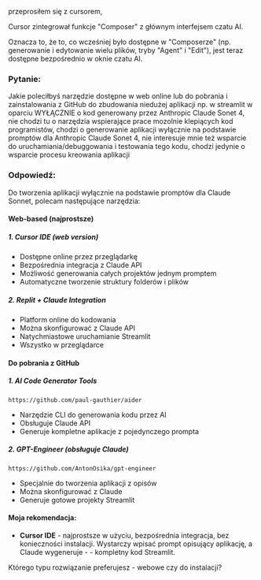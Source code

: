 
przeprosiłem się z cursorem,

Cursor zintegrował funkcje "Composer" z głównym interfejsem czatu AI.

Oznacza to, że to, co wcześniej było dostępne w "Composerze" (np. generowanie i edytowanie wielu plików, tryby "Agent" i "Edit"), jest teraz dostępne bezpośrednio w oknie czatu AI.

### Pytanie:

Jakie poleciłbyś narzędzie dostępne w web online lub do pobrania i zainstalowania z GitHub do zbudowania niedużej aplikacji np. w streamlit w oparciu WYŁĄCZNIE o kod generowany przez Anthropic Claude Sonet 4, nie chodzi tu o narzędzia wspierające prace mozolnie klepiących kod programistów, chodzi o generowanie aplikacji wyłącznie na podstawie promptów dla Anthropic Claude Sonet 4, nie interesuje mnie też wsparcie do uruchamiania/debuggowania i testowania tego kodu, chodzi jedynie o wsparcie procesu kreowania aplikacji

### Odpowiedź:

Do tworzenia aplikacji wyłącznie na podstawie promptów dla Claude Sonnet, polecam następujące narzędzia:

#### Web-based (najprostsze)

##### 1. Cursor IDE (web version)
- Dostępne online przez przeglądarkę
- Bezpośrednia integracja z Claude API
- Możliwość generowania całych projektów jednym promptem
- Automatyczne tworzenie struktury folderów i plików

##### 2. Replit + Claude Integration
- Platform online do kodowania
- Można skonfigurować z Claude API
- Natychmiastowe uruchamianie Streamlit
- Wszystko w przeglądarce

#### Do pobrania z GitHub

##### 1. AI Code Generator Tools
```
https://github.com/paul-gauthier/aider
```
- Narzędzie CLI do generowania kodu przez AI
- Obsługuje Claude API
- Generuje kompletne aplikacje z pojedynczego prompta

##### 2. GPT-Engineer (obsługuje Claude)
```
https://github.com/AntonOsika/gpt-engineer
```
- Specjalnie do tworzenia aplikacji z opisów
- Można skonfigurować z Claude
- Generuje gotowe projekty Streamlit

#### Moja rekomendacja:
- **Cursor IDE** - najprostsze w użyciu, bezpośrednia integracja, bez konieczności instalacji. Wystarczy wpisać prompt opisujący aplikację, a Claude wygeneruje - - kompletny kod Streamlit.

Którego typu rozwiązanie preferujesz - webowe czy do instalacji?
